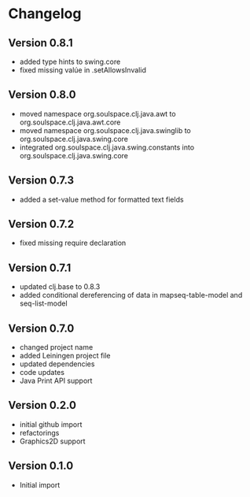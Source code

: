 Changelog
=========

Version 0.8.1
-------------
* added type hints to swing.core
* fixed missing valúe in .setAllowsInvalid

Version 0.8.0
-------------
* moved namespace org.soulspace.clj.java.awt to org.soulspace.clj.java.awt.core
* moved namespace org.soulspace.clj.java.swinglib to org.soulspace.clj.java.swing.core
* integrated org.soulspace.clj.java.swing.constants into org.soulspace.clj.java.swing.core

Version 0.7.3
-------------
* added a set-value method for formatted text fields

Version 0.7.2
-------------
* fixed missing require declaration

Version 0.7.1
-------------
* updated clj.base to 0.8.3
* added conditional dereferencing of data in mapseq-table-model and seq-list-model

Version 0.7.0
-------------
* changed project name
* added Leiningen project file
* updated dependencies
* code updates
* Java Print API support

Version 0.2.0
-------------
* initial github import
* refactorings
* Graphics2D support

Version 0.1.0
-------------
* Initial import

